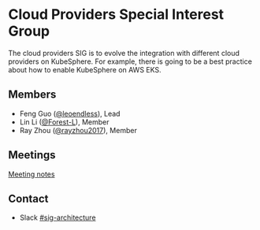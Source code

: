 # Cloud Providers Special Interest Group

The cloud providers SIG is to evolve the integration with different cloud providers on KubeSphere. For example, there is going to be a best practice about how to enable KubeSphere on AWS EKS.

## Members

- Feng Guo ([@leoendless](https://github.com/leoendless)), Lead
- Lin Li ([@Forest-L](https://github.com/Forest-L)), Member
- Ray Zhou ([@rayzhou2017](https://github.com/rayzhou2017)), Member

## Meetings

[Meeting notes](https://docs.google.com/document/d/1rqVRignBoP3OtTvAwYh8D-t3AlYWKptggB-ny6YIo0k/)

## Contact

- Slack [#sig-architecture](https://kubesphere.slack.com/messages/sig-cloud-providers)
